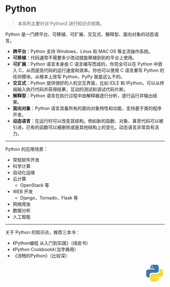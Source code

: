 # Python

> 本系列主要针对 Python3 进行知识点梳理。

Python 是一门跨平台、可移植、可扩展、交互式、解释型、面向对象的动态语言。

* **跨平台**：Python 支持 Windows、Linux 和 MAC OS 等主流操作系统。
* **可移植**：代码通常不需要多少改动就能移植到别的平台上使用。
* **可扩展**：Python 语言本身由 C 语言编写而成的，你完全可以在 Python 中嵌入 C，从而提高代码的运行速度和效率。你也可以使用 C 语言重写 Python 的任何模块，从根本上改写 Python，PyPy 就是这么干的。
* **交互式**：Python 提供很好的人机交互界面，比如 IDLE 和 IPython。可以从终端输入执行代码并获得结果，互动的测试和调试代码片断。
* **解释型**：Python 语言在执行过程中由解释器逐行分析，逐行运行并输出结果。
* **面向对象**：Python 语言具备所有的面向对象特性和功能，支持基于类的程序开发。
* **动态语言**：在运行时可以改变其结构。例如新的函数、对象、甚至代码可以被引进，已有的函数可以被删除或是其他结构上的变化。动态语言非常具有活力。

<hr>

Python 的应用场景：

* 常规软件开发
* 科学计算
* 自动化运维
* 云计算
  * OpenStack 等
* WEB 开发
  * Django，Tornado，Flask 等
* 网络爬虫
* 数据分析
* 人工智能

<hr>

关于 Python 的知识点，推荐三本书： 

* 《Python编程 从入门到实践》（绿皮书）
* 《Python Cookbook》（当字典用）
* 《流畅的Python》（比较深）

<div style="text-align: right">
  <svg t="1609909378134" class="icon" viewBox="0 0 1024 1024" version="1.1" xmlns="http://www.w3.org/2000/svg" p-id="2255" width="64" height="64"><path d="M420.693333 85.333333C353.28 85.333333 298.666667 139.946667 298.666667 207.36v71.68h183.04c16.64 0 30.293333 24.32 30.293333 40.96H207.36C139.946667 320 85.333333 374.613333 85.333333 442.026667v161.322666c0 67.413333 54.613333 122.026667 122.026667 122.026667h50.346667v-114.346667c0-67.413333 54.186667-122.026667 121.6-122.026666h224c67.413333 0 122.026667-54.229333 122.026666-121.642667V207.36C725.333333 139.946667 670.72 85.333333 603.306667 85.333333z m-30.72 68.693334c17.066667 0 30.72 5.12 30.72 30.293333s-13.653333 38.016-30.72 38.016c-16.64 0-30.293333-12.8-30.293333-37.973333s13.653333-30.336 30.293333-30.336z" fill="#3C78AA" p-id="2256"></path><path d="M766.250667 298.666667v114.346666a121.6 121.6 0 0 1-121.6 121.984H420.693333A121.6 121.6 0 0 0 298.666667 656.597333v160a122.026667 122.026667 0 0 0 122.026666 122.026667h182.613334A122.026667 122.026667 0 0 0 725.333333 816.64v-71.68h-183.082666c-16.64 0-30.250667-24.32-30.250667-40.96h304.64A122.026667 122.026667 0 0 0 938.666667 581.973333v-161.28a122.026667 122.026667 0 0 0-122.026667-122.026666zM354.986667 491.221333l-0.170667 0.170667c0.512-0.085333 1.066667-0.042667 1.621333-0.170667z m279.04 310.442667c16.64 0 30.293333 12.8 30.293333 37.973333a30.293333 30.293333 0 0 1-30.293333 30.293334c-17.066667 0-30.72-5.12-30.72-30.293334s13.653333-37.973333 30.72-37.973333z" fill="#FDD835" p-id="2257"></path></svg>
</div>
